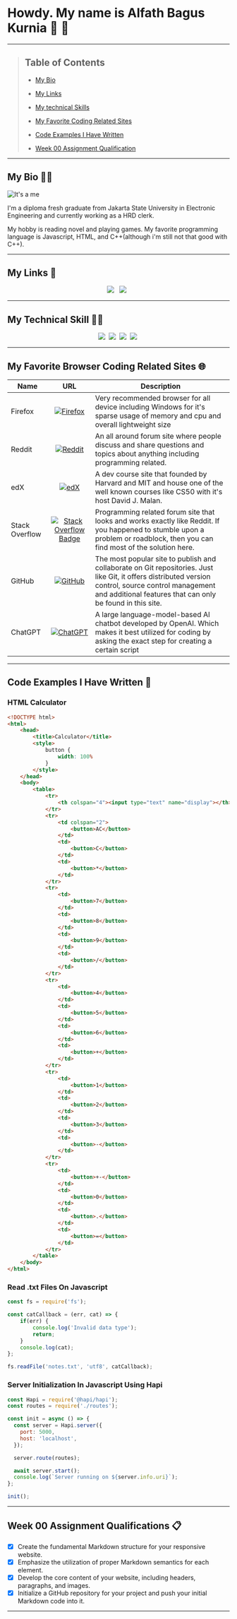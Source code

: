 # Howdy. My name is Alfath Bagus Kurnia :wave: :robot:

----

> ## Table of Contents
>
> - [My Bio](#bio)
>
> - [My Links](#links)
>
> - [My technical Skills](#skills)
>
> - [My Favorite Coding Related Sites](#sites)
>
> - [Code Examples I Have Written](#snippets)
>
> - [Week 00 Assignment Qualification](#assignment)
>

---

<a id="bio"></a>

## My Bio 👨‍💻

![It's a me](placeholder-profile-image.jpg "It's a me")

I'm a diploma fresh graduate from Jakarta State University in Electronic Engineering and currently working as a HRD clerk.

My hobby is reading novel and playing games. My favorite programming language is Javascript, HTML, and C++(although i'm still not that good with C++).

----

<a id="links"></a>

## My Links :postbox:

<p align="center">
  <a target="_blank"href="https://github.com/Abk1708"><img src="https://img.shields.io/badge/github-%23121011.svg?style=for-the-badge&logo=github&logoColor=white" /></a>&nbsp;&nbsp;
  <a target="_blank"href="https://www.linkedin.com/in/alfath-bagus-kurnia-bab7ab1a5"><img src="https://img.shields.io/badge/linkedin-%230077B5.svg?style=for-the-badge&logo=linkedin&logoColor=white" /></a>&nbsp;&nbsp;
</p>

----

<a id="skills"></a>

## My Technical Skill :mechanic:

<p align="center">
  <img src="https://img.shields.io/badge/Visual%20Studio%20Code-0078d7.svg?style=for-the-badge&logo=visual-studio-code&logoColor=white" />&nbsp;
  <img src="https://img.shields.io/badge/javascript-%23323330.svg?style=for-the-badge&logo=javascript&logoColor=%23F7DF1E" />&nbsp;
  <img src="https://img.shields.io/badge/node.js-6DA55F?style=for-the-badge&logo=node.js&logoColor=white" />&nbsp;
  <img src="https://img.shields.io/badge/Postman-FF6C37?style=for-the-badge&logo=postman&logoColor=white" />&nbsp;
</p>


----

<a id="sites"></a>

## My Favorite Browser Coding Related Sites :globe_with_meridians: 

| Name | URL | Description |
| ---  | :---: | ----------- |
| Firefox | [![Firefox](https://img.shields.io/badge/Firefox-FF7139?style=for-the-badge&logo=Firefox-Browser&logoColor=white)](https://www.mozilla.org/id/firefox/new/) | Very recommended browser for all device including Windows for it's sparse usage of memory and cpu and overall lightweight size |
| Reddit | [![Reddit](https://img.shields.io/badge/Reddit-%23FF4500.svg?style=for-the-badge&logo=Reddit&logoColor=white)](https://www.reddit.com/r/programming) | An all around forum site where people discuss and share questions and topics about anything including programming related. |
| edX | [![edX](https://img.shields.io/badge/edX-%2302262B.svg?style=for-the-badge&logo=edX&logoColor=white)](https://home.edx.org) | A dev course site that founded by Harvard and MIT and house one of the well known courses like CS50 with it's host David J. Malan. |
| Stack Overflow |[![Stack Overflow Badge](https://img.shields.io/badge/Stack%20Overflow-F58025?logo=stackoverflow&logoColor=fff&style=flat)](https://stackoverflow.com) | Programming related forum site that looks and works exactly like Reddit. If you happened to stumble upon a problem or roadblock, then you can find most of the solution here. |
| GitHub | [![GitHub](https://img.shields.io/badge/github-%23121011.svg?style=for-the-badge&logo=github&logoColor=white)](https://github.com) | The most popular site to publish and collaborate on Git repositories. Just like Git, it offers distributed version control, source control management and additional features that can only be found in this site. |
| ChatGPT | [![ChatGPT](https://img.shields.io/badge/chatGPT-74aa9c?style=for-the-badge&logo=openai&logoColor=white)](https://chat.openai.com/) | A large language-model-based  AI chatbot developed by OpenAI. Which makes it best utilized for coding by asking the exact step for creating a certain script |

----

<a id="snippets"></a>

## Code Examples I Have Written 👾

### HTML Calculator

```html
<!DOCTYPE html>
<html>
    <head>
        <title>Calculator</title>
        <style>
            button {
                width: 100%
            }
        </style>
    </head>
    <body>
        <table>
            <tr>
                <th colspan="4"><input type="text" name="display"></th>
            </tr>
            <tr>
                <td colspan="2">
                    <button>AC</button>
                </td>
                <td>
                    <button>C</button>
                </td>
                <td>
                    <button>*</button>
                </td>
            </tr>
            <tr>
                <td>
                    <button>7</button>
                </td>
                <td>
                    <button>8</button>
                </td>
                <td>
                    <button>9</button>
                </td>
                <td>
                    <button>/</button>
                </td>
            </tr>
            <tr>
                <td>
                    <button>4</button>
                </td>
                <td>
                    <button>5</button>
                </td>
                <td>
                    <button>6</button>
                </td>
                <td>
                    <button>+</button>
                </td>
            </tr>
            <tr>
                <td>
                    <button>1</button>
                </td>
                <td>
                    <button>2</button>
                </td>
                <td>
                    <button>3</button>
                </td>
                <td>
                    <button>-</button>
                </td>
            </tr>
            <tr>
                <td>
                    <button>+-</button>
                </td>
                <td>
                    <button>0</button>
                </td>
                <td>
                    <button>.</button>
                </td>
                <td>
                    <button>=</button>
                </td>
            </tr>
        </table>
    </body>
</html>
```

### Read .txt Files On Javascript

```js
const fs = require('fs');

const catCallback = (err, cat) => {
    if(err) {
        console.log('Invalid data type');
        return;
    }
    console.log(cat);
};

fs.readFile('notes.txt', 'utf8', catCallback);
```

### Server Initialization In Javascript Using Hapi

```js
const Hapi = require('@hapi/hapi');
const routes = require('./routes');

const init = async () => {
  const server = Hapi.server({
    port: 5000,
    host: 'localhost',
  });

  server.route(routes);

  await server.start();
  console.log(`Server running on ${server.info.uri}`);
};

init();

```

----

<a id="assignment"></a>

## Week 00 Assignment Qualifications 📋

- [X] Create the fundamental Markdown structure for your responsive website.
- [x] Emphasize the utilization of proper Markdown semantics for each element.
- [x] Develop the core content of your website, including headers, paragraphs, and images.
- [x] Initialize a GitHub repository for your project and push your initial Markdown code into it.

----

